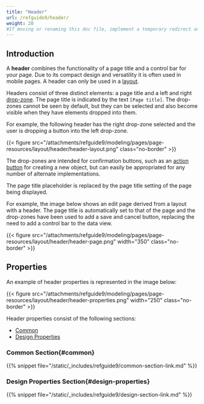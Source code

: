 ```yaml
---
title: "Header"
url: /refguide9/header/
weight: 20
#If moving or renaming this doc file, implement a temporary redirect and let the respective team know they should update the URL in the product. See Mapping to Products for more details.
---
```


## Introduction

A **header** combines the functionality of a page title and a control bar for your page. Due to its compact design and versatility it is often used in mobile pages. A header can only be used in a [layout](/refguide9/layout/).

Headers consist of three distinct elements: a page title and a left and right [drop-zone](/refguide9/page/#add-elements). The page title is indicated by the text `[Page title]`. The drop-zones cannot be seen by default, but they can be selected and also become visible when they have elements dropped into them.

For example, the following header has the right drop-zone selected and the user is dropping a button into the left drop-zone.

{{< figure src="/attachments/refguide9/modeling/pages/page-resources/layout/header/header-layout.png" class="no-border" >}}

The drop-zones are intended for confirmation buttons, such as an [action button](/refguide9/button-widgets/) for creating a new object, but can easily be appropriated for any number of alternate implementations.

The page title placeholder is replaced by the page title setting of the page being displayed.

For example, the image below shows an edit page derived from a layout with a header. The page title is automatically set to that of the page and the drop-zones have been used to add a save and cancel button, replacing the need to add a control bar to the data view.

{{< figure src="/attachments/refguide9/modeling/pages/page-resources/layout/header/header-page.png"   width="350"  class="no-border" >}}

## Properties

An example of header properties is represented in the image below:

{{< figure src="/attachments/refguide9/modeling/pages/page-resources/layout/header/header-properties.png"   width="250"  class="no-border" >}}

Header properties consist of the following sections:

* [Common](#common)
* [Design Properties](#design-properties)

### Common Section{#common}

{{% snippet file="/static/_includes/refguide9/common-section-link.md" %}}

### Design Properties Section{#design-properties}

{{% snippet file="/static/_includes/refguide9/design-section-link.md" %}} 
